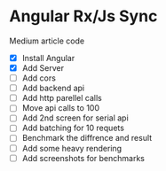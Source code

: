 # Angular Rx/Js Sync
Medium article code

- [x] Install Angular
- [x] Add Server
- [ ] Add cors
- [ ] Add backend api
- [ ] Add http parellel calls
- [ ] Move api calls to 100
- [ ] Add 2nd screen for serial api
- [ ] Add batching for 10 requets
- [ ] Benchmark the diffrence and result
- [ ] Add some heavy rendering
- [ ] Add screenshots for benchmarks
